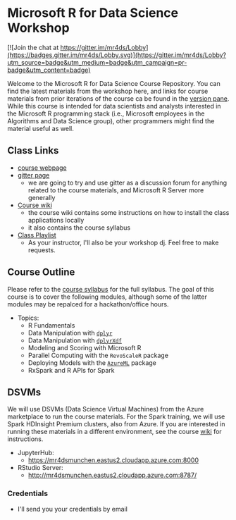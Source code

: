 Microsoft R for Data Science Workshop
======================================

[![Join the chat at https://gitter.im/mr4ds/Lobby](https://badges.gitter.im/mr4ds/Lobby.svg)](https://gitter.im/mr4ds/Lobby?utm_source=badge&utm_medium=badge&utm_campaign=pr-badge&utm_content=badge)

Welcome to the Microsoft R for Data Science Course Repository. You can find the latest materials from the workshop here, and links for course materials from prior iterations of the course ca be found in the [version pane](https://github.com/akzaidi/R-cadence/releases). While this course is intended for data scientists and analysts interested in the Microsoft R programming stack (i.e., Microsoft employees in the Algorithms and Data Science group), other programmers might find the material useful as well.

## Class Links

+ [course webpage](https://azure.github.io/mr4ds/)
+ [gitter page](https://gitter.im/mr4ds/Lobby)
    * we are going to try and use gitter as a discussion forum for anything related to the course materials, and Microsoft R Server more generally
+ [Course wiki](https://github.com/Azure/mr4ds/wiki)
    * the course wiki contains some instructions on how to install the class applications locally
    * it also contains the course syllabus
+ [Class Playlist](https://open.spotify.com/user/pakmanaz/playlist/02R6d9fLRwxI06EHcm2Mcs)
    * As your instructor, I'll also be your workshop dj. Feel free to make requests.


## Course Outline

Please refer to the [course syllabus](https://github.com/akzaidi/R-cadence/wiki/Syllabus) for the full syllabus. The goal of this course is to cover the following modules, although some of the latter modules may be repalced for a hackathon/office hours.

+ Topics:
    * R Fundamentals
    * Data Manipulation with [`dplyr`](https://cran.r-project.org/web/packages/dplyr/)
    * Data Manipulation with [`dplyrXdf`](https://github.com/RevolutionAnalytics/dplyrXdf)
    * Modeling and Scoring with Microsoft R
    * Parallel Computing with the `RevoScaleR` package
    * Deploying Models with the [`AzureML`](https://github.com/RevolutionAnalytics/AzureML) package
    * RxSpark and R APIs for Spark

## DSVMs

We will use DSVMs (Data Science Virtual Machines) from the Azure marketplace to run the course materials. For the Spark training, we will use Spark HDInsight Premium clusters, also from Azure. If you are interested in running these materials in a different environment, see the course [wiki](https://github.com/akzaidi/R-cadence/wiki) for instructions. 

+ JupyterHub:
    * https://mr4dsmunchen.eastus2.cloudapp.azure.com:8000
+ RStudio Server:
    * http://mr4dsmunchen.eastus2.cloudapp.azure.com:8787/
   
### Credentials

+ I'll send you your credentials by email
